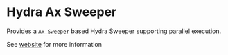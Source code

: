 # Hydra Ax Sweeper
Provides a [`Ax Sweeper`](https://ax.dev/) based Hydra Sweeper supporting parallel execution.

See [website](https://hydra.cc/docs/next/plugins/ax_sweeper/) for more information
